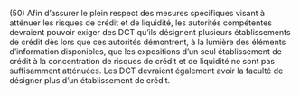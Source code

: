 (50) Afin d’assurer le plein respect des mesures spécifiques visant à atténuer les risques de crédit et de liquidité, les autorités compétentes devraient pouvoir exiger des DCT qu’ils désignent plusieurs établissements de crédit dès lors que ces autorités démontrent, à la lumière des éléments d’information disponibles, que les expositions d’un seul établissement de crédit à la concentration de risques de crédit et de liquidité ne sont pas suffisamment atténuées. Les DCT devraient également avoir la faculté de désigner plus d’un établissement de crédit.
